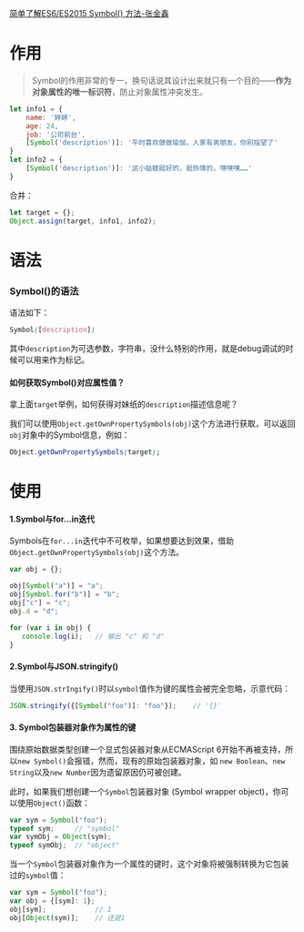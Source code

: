 [简单了解ES6/ES2015 Symbol() 方法-张金鑫](https://www.zhangxinxu.com/wordpress/2018/04/known-es6-symbol-function/)

# 作用

>  Symbol的作用非常的专一，换句话说其设计出来就只有一个目的——**作为对象属性的唯一标识符**，防止对象属性冲突发生。

```javascript
let info1 = {
    name: '婷婷',
    age: 24,
    job: '公司前台',
    [Symbol('description')]: '平时喜欢做做瑜伽，人家有男朋友，你别指望了'
}
let info2 = {
    [Symbol('description')]: '这小姑娘挺好的，挺热情的，嘿嘿嘿……'
}
```

合并：

```javascript
let target = {};
Object.assign(target, info1, info2);
```

# 语法

### Symbol()的语法

语法如下：

```css
Symbol([description])
```

其中`description`为可选参数，字符串，没什么特别的作用，就是debug调试的时候可以用来作为标记。

#### 如何获取Symbol()对应属性值？

拿上面`target`举例，如何获得对妹纸的`description`描述信息呢？

我们可以使用`Object.getOwnPropertySymbols(obj)`这个方法进行获取，可以返回`obj`对象中的Symbol信息，例如：

```css
Object.getOwnPropertySymbols(target);
```

# 使用

#### 1.Symbol与for…in迭代

Symbols在`for...in`迭代中不可枚举，如果想要达到效果，借助`Object.getOwnPropertySymbols(obj)`这个方法。

```javascript
var obj = {};

obj[Symbol("a")] = "a";
obj[Symbol.for("b")] = "b";
obj["c"] = "c";
obj.d = "d";

for (var i in obj) {
   console.log(i);   // 输出 "c" 和 "d"
}
```

#### 2.Symbol与JSON.stringify()

当使用`JSON.strIngify()`时以`symbol`值作为键的属性会被完全忽略，示意代码：

```javascript
JSON.stringify({[Symbol("foo")]: "foo"});    // '{}'              
```

#### 3. Symbol包装器对象作为属性的键

围绕原始数据类型创建一个显式包装器对象从ECMAScript 6开始不再被支持，所以`new Symbol()`会报错，然而，现有的原始包装器对象，如 `new Boolean`、`new String`以及`new Number`因为遗留原因仍可被创建。

此时，如果我们想创建一个`Symbol`包装器对象 (Symbol wrapper object)，你可以使用`Object()`函数：

```javascript
var sym = Symbol("foo");
typeof sym;     // "symbol"
var symObj = Object(sym);
typeof symObj;  // "object"
```

当一个`Symbol`包装器对象作为一个属性的键时，这个对象将被强制转换为它包装过的`symbol`值：

```javascript
var sym = Symbol("foo");
var obj = {[sym]: 1};
obj[sym];            // 1
obj[Object(sym)];    // 还是1
```